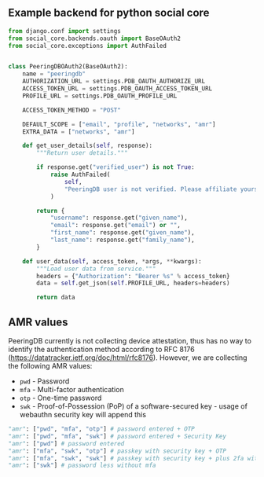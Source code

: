 ## Example backend for python social core

```python
from django.conf import settings
from social_core.backends.oauth import BaseOAuth2
from social_core.exceptions import AuthFailed


class PeeringDBOAuth2(BaseOAuth2):
    name = "peeringdb"
    AUTHORIZATION_URL = settings.PDB_OAUTH_AUTHORIZE_URL
    ACCESS_TOKEN_URL = settings.PDB_OAUTH_ACCESS_TOKEN_URL
    PROFILE_URL = settings.PDB_OAUTH_PROFILE_URL

    ACCESS_TOKEN_METHOD = "POST"

    DEFAULT_SCOPE = ["email", "profile", "networks", "amr"]
    EXTRA_DATA = ["networks", "amr"]

    def get_user_details(self, response):
        """Return user details."""

        if response.get("verified_user") is not True:
            raise AuthFailed(
                self,
                "PeeringDB user is not verified. Please affiliate yourself with an organization in PeeringDB and try again.",
            )

        return {
            "username": response.get("given_name"),
            "email": response.get("email") or "",
            "first_name": response.get("given_name"),
            "last_name": response.get("family_name"),
        }

    def user_data(self, access_token, *args, **kwargs):
        """Load user data from service."""
        headers = {"Authorization": "Bearer %s" % access_token}
        data = self.get_json(self.PROFILE_URL, headers=headers)

        return data
```

## AMR values

PeeringDB currently is not collecting device attestation, thus has no way to identify the authentication method according to RFC 8176 (https://datatracker.ietf.org/doc/html/rfc8176). However, we are collecting the following AMR values:

- `pwd` - Password
- `mfa` - Multi-factor authentication
- `otp` - One-time password
- `swk` - Proof-of-Possession (PoP) of a software-secured key - usage of webauthn security key will append this

```python
"amr": ["pwd", "mfa", "otp"] # password entered + OTP
"amr": ["pwd", "mfa", "swk"] # password entered + Security Key
"amr": ["pwd"] # password entered
"amr": ["mfa", "swk", "otp"] # passkey with security key + OTP
"amr": ["mfa", "swk", "swk"] # passkey with security key + plus 2fa with another security key
"amr": ["swk"] # password less without mfa
```
